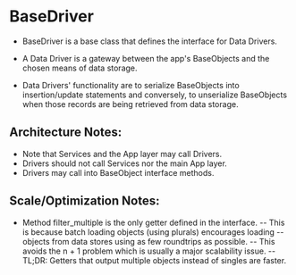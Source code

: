 # BaseDriver

- BaseDriver is a base class that defines the interface for Data Drivers.

- A Data Driver is a gateway between the app's BaseObjects and the chosen means of data storage.

- Data Drivers' functionality are to serialize BaseObjects into insertion/update statements and conversely, to unserialize BaseObjects when those records are being retrieved from data storage.

## Architecture Notes:
- Note that Services and the App layer may call Drivers.
- Drivers should not call Services nor the main App layer.
- Drivers may call into BaseObject interface methods.

## Scale/Optimization Notes:
- Method filter_multiple is the only getter defined in the interface.
-- This is because batch loading objects (using plurals) encourages loading
-- objects from data stores using as few roundtrips as possible.
-- This avoids the n + 1 problem which is usually a major scalability issue.
-- TL;DR: Getters that output multiple objects instead of singles are faster.
